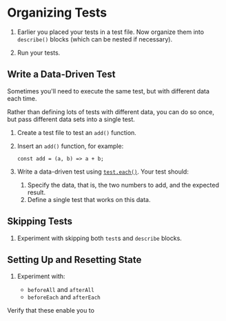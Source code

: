 # Organizing Tests

1. Earlier you placed your tests in a test file.
   Now organize them into `describe()` blocks (which
   can be nested if necessary).

2. Run your tests.


## Write a Data-Driven Test

Sometimes you'll need to execute the same test, but with
different data each time.

Rather than defining lots of tests with different data,
you can do so once, but pass different data sets into a single test.

1. Create a test file to test an `add()` function.

2. Insert an `add()` function, for example:

    ```
    const add = (a, b) => a + b;
    ```

3. Write a data-driven test using [`test.each()`](https://jestjs.io/docs/en/api#testeachtablename-fn-timeout).
   Your test should:

    1. Specify the data, that is, the two numbers to add,
       and the expected result.
    2. Define a single test that works on this data.

## Skipping Tests

1. Experiment with skipping both `test`s and `describe` blocks.

## Setting Up and Resetting State

1. Experiment with:

    - `beforeAll` and `afterAll`
    - `beforeEach` and `afterEach`

  Verify that these enable you to 